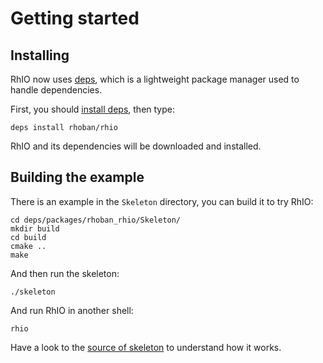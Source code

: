 # Getting started

## <a name="installing"></a> Installing

RhIO now uses [deps](https://github.com/rhoban/deps), which is a lightweight package
manager used to handle dependencies.

First, you should [install deps](https://github.com/rhoban/deps#installation), then type:

    deps install rhoban/rhio

RhIO and its dependencies will be downloaded and installed.

## <a name="example"></a> Building the example

There is an example in the `Skeleton` directory, you can build it to try RhIO:

    cd deps/packages/rhoban_rhio/Skeleton/
    mkdir build
    cd build
    cmake ..
    make

And then run the skeleton:

    ./skeleton

And run RhIO in another shell:

    rhio

Have a look to the [source of skeleton](/Skeleton) to understand how it works.
